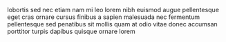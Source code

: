 lobortis sed nec etiam nam mi leo lorem nibh euismod augue pellentesque eget
cras ornare cursus finibus a sapien malesuada nec fermentum pellentesque sed
penatibus sit mollis quam at odio vitae donec accumsan porttitor turpis dapibus
quisque ornare lorem